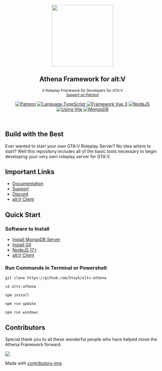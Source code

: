 <p align="center">
    <img src="https://i.imgur.com/o0B5JzN.png" width="200">
</p>

<h2 align="center">
	Athena Framework for alt:V      
</h2>

<p align="center">
    <sup>A Roleplay Framework for Developers for GTA:V</sup>
    <br />
    <sup>
        <a href="https://patreon.com/stuyk/">Support on Patreon</a>
    </sup>
</p>

<p align="center">
    <a href="https://patreon.com/stuyk" target="__blank"><img src="https://img.shields.io/badge/Support-Patreon-orange.svg?label=" alt="Patreon"></a>
    <a href="https://typescriptlang.org" target="__blank"><img src="https://img.shields.io/badge/Typescript-Typescript-007acc?label=" alt="Language TypeScript"></a>
    <a href="https://vuejs.org" target="__blank"><img src="https://img.shields.io/badge/Framework-Vue%203-green.svg?label=" alt="Framework Vue 3"></a>
    <a href="https://nodejs.org" target="__blank"><img src="https://img.shields.io/badge/Using-NodeJS-darkgreen.svg?label=" alt="NodeJS"></a>
    <a href="https://vitejs.dev" target="__blank"><img src="https://img.shields.io/badge/Using-Vite-cyan.svg?label=" alt="Using Vite"></a>
    <a href="https://mongodb.com/" target="__blank"><img src="https://img.shields.io/badge/Using-MongoDB-green.svg?label=" alt="MongoDB"></a>
</p>

<br />

## Build with the Best

Ever wanted to start your own GTA:V Roleplay Server? No idea where to start? Well this repository includes all of the basic tools necessary to begin developing your very own roleplay server for GTA:V.

## Important Links

* [Documentation](https://athenaframework.com)
* [Support](https://patreon.com/stuyk/)
* [Discord](https://ares.stuyk.com/v1/get/discord)
* [alt:V Client](https://altv.mp)

## Quick Start

### Software to Install

- [Install MongoDB Server](https://www.mongodb.com/try/download/community)
- [Install Git](https://git-scm.com/downloads)
- [NodeJS 17+](https://nodejs.org/en/download/)
- [alt:V Client](https://altv.mp/)

### Run Commands in Terminal or Powershell

```
git clone https://github.com/Stuyk/altv-athena
```

```
cd altv-athena
```

```
npm install
```

```
npm run update
```

```
npm run windows
```

## Contributors

Special thank you to all these wonderful people who have helped move the Athena Framework forward.

<a href = "https://github.com/stuyk/altv-athena/graphs/contributors">
  <img src="https://contrib.rocks/image?repo=stuyk/altv-athena"/>
</a>

Made with [contributors-img](https://contrib.rocks).

